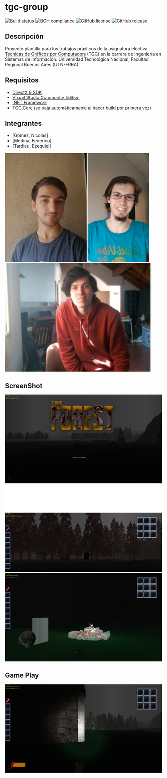 # tgc-group
[![Build status](https://ci.appveyor.com/api/projects/status/uvyboubq91uhwf3v?svg=true)](https://ci.appveyor.com/project/rejurime/tgc-group)
[![BCH compliance](https://bettercodehub.com/edge/badge/tgc-utn/tgc-group?branch=master)](https://bettercodehub.com/)
[![GitHub license](https://img.shields.io/github/license/tgc-utn/tgc-group.svg)](https://github.com/tgc-utn/tgc-group/blob/master/LICENSE)
[![GitHub release](https://img.shields.io/github/release/tgc-utn/tgc-group.svg)](https://github.com/tgc-utn/tgc-group/releases)

## Descripción
Proyecto plantilla para los trabajos prácticos de la asignatura electiva [Técnicas de Gráficos por Computadora](http://tgc-utn.github.io/) (TGC) en la carrera de Ingeniería en Sistemas de Información. Universidad Tecnológica Nacional, Facultad Regional Buenos Aires (UTN-FRBA).

## Requisitos
* [DirectX 9 SDK](http://www.microsoft.com/en-us/download/details.aspx?displaylang=en&id=6812)
* [Visual Studio Community Edition](https://www.visualstudio.com/vs/community)
* [.NET Framework](https://www.microsoft.com/net/download/Windows/run)
* [TGC.Core](https://www.nuget.org/packages/TGC.Core/) (se baja automáticamente al hacer build por primera vez)

## Integrantes ##
* [Gómez, Nicolás]
* [Medina, Federico]
* [Tardieu, Ezequiel] 

  
<img src="https://github.com/Nico9813/2019_2C_K3572_C-MAMUT/blob/master/readme/Nico.jpeg" height="350">    <img src="https://github.com/Nico9813/2019_2C_K3572_C-MAMUT/blob/master/readme/Fede.jpeg" height="350">   <img src="https://github.com/Nico9813/2019_2C_K3572_C-MAMUT/blob/master/readme/Eze.jpg" height="350"> 

## ScreenShot ##
![screenshot1](https://github.com/Nico9813/2019_2C_K3572_C-MAMUT/blob/master/readme/screenshot1.png)
![screenshot2](https://github.com/Nico9813/2019_2C_K3572_C-MAMUT/blob/master/readme/screenshot2.png)
![screenshot3](https://github.com/Nico9813/2019_2C_K3572_C-MAMUT/blob/master/readme/screenshot3.png)


## Game Play ##
[![Watch the video](https://github.com/Nico9813/2019_2C_K3572_C-MAMUT/blob/master/readme/screenshot4.png)](https://www.youtube.com/watch?v=XCAtfYSE55E)

